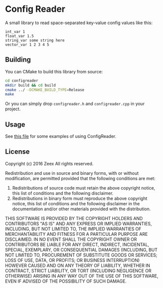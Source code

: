 # Config Reader

A small library to read space-separated key-value config values like this:

```
int_var 1
float_var 1.5
string_var some string here
vector_var 1 2 3 4 5
```

Building
--------

You can CMake to build this library from source:

```bash
cd configreader
mkdir build && cd build
cmake ../ -DCMAKE_BUILD_TYPE=Release
make
```

Or you can simply drop `configreader.h` and `configreader.cpp` in your project.

Usage
-----

See [this file](https://github.com/Zeex/configreader/blob/master/configreader_tests.cpp) for some examples of using ConfigReader.

License
-------

Copyright (c) 2016 Zeex
All rights reserved.

Redistribution and use in source and binary forms, with or without
modification, are permitted provided that the following conditions are met:

1. Redistributions of source code must retain the above copyright notice,
  this list of conditions and the following disclaimer.
2. Redistributions in binary form must reproduce the above copyright notice,
  this list of conditions and the following disclaimer in the documentation
  and/or other materials provided with the distribution.

THIS SOFTWARE IS PROVIDED BY THE COPYRIGHT HOLDERS AND CONTRIBUTORS "AS IS"
AND ANY EXPRESS OR IMPLIED WARRANTIES, INCLUDING, BUT NOT LIMITED TO, THE
IMPLIED WARRANTIES OF MERCHANTABILITY AND FITNESS FOR A PARTICULAR PURPOSE
ARE DISCLAIMED. IN NO EVENT SHALL THE COPYRIGHT OWNER OR CONTRIBUTORS BE
LIABLE FOR ANY DIRECT, INDIRECT, INCIDENTAL, SPECIAL, EXEMPLARY, OR
CONSEQUENTIAL DAMAGES (INCLUDING, BUT NOT LIMITED TO, PROCUREMENT OF
SUBSTITUTE GOODS OR SERVICES; LOSS OF USE, DATA, OR PROFITS; OR BUSINESS
INTERRUPTION) HOWEVER CAUSED AND ON ANY THEORY OF LIABILITY, WHETHER IN
CONTRACT, STRICT LIABILITY, OR TORT (INCLUDING NEGLIGENCE OR OTHERWISE)
ARISING IN ANY WAY OUT OF THE USE OF THIS SOFTWARE, EVEN IF ADVISED OF THE
POSSIBILITY OF SUCH DAMAGE.
